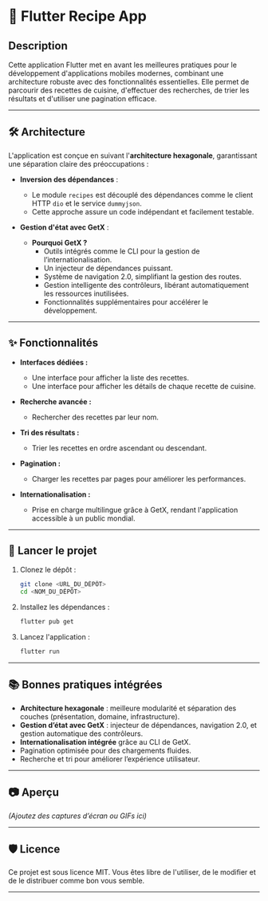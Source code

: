 # 📱 Flutter Recipe App

## Description

Cette application Flutter met en avant les meilleures pratiques pour le développement d'applications mobiles modernes, combinant une architecture robuste avec des fonctionnalités essentielles. Elle permet de parcourir des recettes de cuisine, d'effectuer des recherches, de trier les résultats et d'utiliser une pagination efficace.

---

## 🛠️ Architecture

L'application est conçue en suivant l'**architecture hexagonale**, garantissant une séparation claire des préoccupations :

- **Inversion des dépendances** :
    - Le module `recipes` est découplé des dépendances comme le client HTTP `dio` et le service `dummyjson`.
    - Cette approche assure un code indépendant et facilement testable.

- **Gestion d'état avec GetX** :
    - **Pourquoi GetX ?**
        - Outils intégrés comme le CLI pour la gestion de l’internationalisation.
        - Un injecteur de dépendances puissant.
        - Système de navigation 2.0, simplifiant la gestion des routes.
        - Gestion intelligente des contrôleurs, libérant automatiquement les ressources inutilisées.
        - Fonctionnalités supplémentaires pour accélérer le développement.

---

## ✨ Fonctionnalités

- **Interfaces dédiées :**
    - Une interface pour afficher la liste des recettes.
    - Une interface pour afficher les détails de chaque recette de cuisine.

- **Recherche avancée :**
    - Rechercher des recettes par leur nom.

- **Tri des résultats :**
    - Trier les recettes en ordre ascendant ou descendant.

- **Pagination :**
    - Charger les recettes par pages pour améliorer les performances.

- **Internationalisation :**
    - Prise en charge multilingue grâce à GetX, rendant l'application accessible à un public mondial.

---

## 🚀 Lancer le projet

1. Clonez le dépôt :
   ```bash
   git clone <URL_DU_DÉPÔT>
   cd <NOM_DU_DÉPÔT>
   ```

2. Installez les dépendances :
   ```bash
   flutter pub get
   ```

3. Lancez l'application :
   ```bash
   flutter run
   ```

---

## 📚 Bonnes pratiques intégrées

- **Architecture hexagonale** : meilleure modularité et séparation des couches (présentation, domaine, infrastructure).
- **Gestion d’état avec GetX** : injecteur de dépendances, navigation 2.0, et gestion automatique des contrôleurs.
- **Internationalisation intégrée** grâce au CLI de GetX.
- Pagination optimisée pour des chargements fluides.
- Recherche et tri pour améliorer l’expérience utilisateur.

---

## 📷 Aperçu

*(Ajoutez des captures d’écran ou GIFs ici)*

---

## 🛡️ Licence

Ce projet est sous licence MIT. Vous êtes libre de l'utiliser, de le modifier et de le distribuer comme bon vous semble.

---